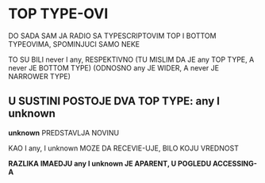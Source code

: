 # TOP TYPE-OVI

DO SADA SAM JA RADIO SA TYPESCRIPTOVIM TOP I BOTTOM TYPEOVIMA, SPOMINJUCI SAMO NEKE

TO SU BILI never I any, RESPEKTIVNO (TU MISLIM DA JE any TOP TYPE, A never JE BOTTOM TYPE) (ODNOSNO any JE WIDER, A never JE NARROWER TYPE)

## U SUSTINI POSTOJE DVA TOP TYPE: **any** I **unknown**

**unknown** PREDSTAVLJA NOVINU

KAO I any, I unknown MOZE DA RECEVIE-UJE, BILO KOJU VREDNOST

**RAZLIKA IMAEDJU any I unknown JE APARENT, U POGLEDU ACCESSING-A**